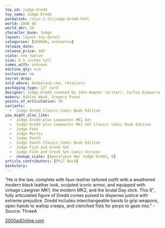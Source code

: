 ```yaml
---
toy_id: judge-dredd
toy_name: Judge Dredd
permalink: /toys-1-12/judge-dredd.html
world: 2000 AD
world_abr: 2K
character_base: Judge
layout: layout-toy-detail
categories: [2000AD, onetwelve]
release_date: 
release_price: $65
scale: one twelve
size: 6.5 inches tall
comes_with: unknown
edition_qty: n/a
exclusive: no
secret_drop:
sold_where: bambaland.com, retailers
packaging_type: 13" card
designer: Judge Dredd created by John Wagner (writer), Carlos Ezquerra (artist), Pat Mills (editor) - 2000AD
makers: Ashley Wood, Gregory Prout
points_of_articulation: 30
variants:
  -  Judge Dredd Classic Comic Book Edition
you_might_also_like:
  -  Judge Dredd plus Lawmaster MK1 Set
  -  Judge Dredd plus Lawmaster MK1 Set Classic Comic Book Edition
  -  Judge Fear 
  -  Judge Mortis
  -  Judge Death
  -  Judge Death Classic Comic Book Edition
  -  Judge Fish and Gronk Set
  -  Judge Fish and Gronk Set Comic Version
  -  change_scale: [Apocalypse War Judge Dredd, 6]
article_contributors: [Phil Back]
backstory:
---
```

"He is the law, complete with faux-leather tailored outfit with a weathered modern black leather look, sculpted iconic armor, and equipped with vintage Lawgiver MK1, the modern MK2, and the brutal Day stick. This 6", fully articulated figure of Dredd comes poised to dispense justice with extreme prejudice. Dredd includes interchangeable hands to grip weapons, open hands to wallop creeps, and clenched fists for perps to gaze into." - Source: ThreeA

[2000adOnline.com](http://www.2000adOnline.com)